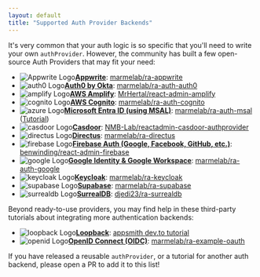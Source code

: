 ```yaml
---
layout: default
title: "Supported Auth Provider Backends"
---
```


It's very common that your auth logic is so specific that you'll need to write your own `authProvider`. However, the community has built a few open-source Auth Providers that may fit your need:

<div class="providers-list" markdown="1">

- ![Appwrite Logo](../img/backend-logos/appwrite.svg "Appwrite Logo")**[Appwrite](https://appwrite.io/)**: [marmelab/ra-appwrite](https://github.com/marmelab/ra-appwrite)
- ![auth0 Logo](../img/backend-logos/auth0.svg "auth0 Logo")**[Auth0 by Okta](https://auth0.com/)**: [marmelab/ra-auth-auth0](https://github.com/marmelab/ra-auth-auth0/blob/main/packages/ra-auth-auth0/Readme.md)
- ![amplify Logo](../img/backend-logos/amplify.svg "amplify Logo")**[AWS Amplify](https://docs.amplify.aws)**: [MrHertal/react-admin-amplify](https://github.com/MrHertal/react-admin-amplify)
- ![cognito Logo](../img/backend-logos/aws.png "cognito Logo")**[AWS Cognito](https://docs.aws.amazon.com/cognito/latest/developerguide/setting-up-the-javascript-sdk.html)**: [marmelab/ra-auth-cognito](https://github.com/marmelab/ra-auth-cognito/blob/main/packages/ra-auth-cognito/Readme.md)
- ![azure Logo](../img/backend-logos/microsoft.svg "azure Logo")**[Microsoft Entra ID (using MSAL)](https://github.com/AzureAD/microsoft-authentication-library-for-js/tree/dev/lib/msal-browser)**: [marmelab/ra-auth-msal](https://github.com/marmelab/ra-auth-msal/blob/main/packages/ra-auth-msal/Readme.md) ([Tutorial](https://marmelab.com/blog/2023/09/13/active-directory-integration-tutorial.html))
- ![casdoor Logo](../img/backend-logos/casdoor.svg "casdoor Logo")**[Casdoor](https://casdoor.com/)**: [NMB-Lab/reactadmin-casdoor-authprovider](https://github.com/NMB-Lab/reactadmin-casdoor-authprovider)
- ![directus Logo](../img/backend-logos/directus.svg "directus Logo")**[Directus](https://directus.io/)**: [marmelab/ra-directus](https://github.com/marmelab/ra-directus/blob/main/packages/ra-directus/Readme.md)
- ![firebase Logo](../img/backend-logos/firebase.png "firebase Logo")**[Firebase Auth (Google, Facebook, GitHub, etc.)](https://firebase.google.com/docs/auth/web/firebaseui)**: [benwinding/react-admin-firebase](https://github.com/benwinding/react-admin-firebase#auth-provider)
- ![google Logo](../img/backend-logos/google.svg "google Logo")**[Google Identity & Google Workspace](https://developers.google.com/identity/gsi/web/guides/overview)**: [marmelab/ra-auth-google](https://github.com/marmelab/ra-auth-google/blob/main/packages/ra-auth-google/Readme.md)
- ![keycloak Logo](../img/backend-logos/keycloak.svg "keycloak Logo")**[Keycloak](https://www.keycloak.org/)**: [marmelab/ra-keycloak](https://github.com/marmelab/ra-keycloak/blob/main/packages/ra-keycloak/Readme.md)
- ![supabase Logo](../img/backend-logos/supabase.svg "supabase Logo")**[Supabase](https://supabase.io/)**: [marmelab/ra-supabase](https://github.com/marmelab/ra-supabase/blob/main/packages/ra-supabase/README.md)
- ![surrealdb Logo](../img/backend-logos/surrealdb.svg "surrealdb Logo")**[SurrealDB](https://surrealdb.com/)**: [djedi23/ra-surrealdb](https://github.com/djedi23/ra-surrealdb)

</div>

Beyond ready-to-use providers, you may find help in these third-party tutorials about integrating more authentication backends:

<div class="providers-list" markdown="1">

- ![loopback Logo](../img/backend-logos/loopback4.svg "loopback Logo")**[Loopback](https://loopback.io/doc/en/lb4/Authentication-overview.html)**: [appsmith dev.to tutorial](https://dev.to/appsmith/building-an-admin-dashboard-with-react-admin-86i#adding-authentication-to-reactadmin)
- ![openid Logo](../img/backend-logos/openid.svg "openid Logo")**[OpenID Connect (OIDC)](https://openid.net/connect/)**: [marmelab/ra-example-oauth](https://github.com/marmelab/ra-example-oauth)

</div>

If you have released a reusable `authProvider`, or a tutorial for another auth backend, please open a PR to add it to this list!

